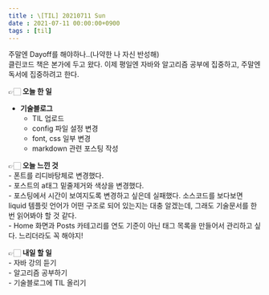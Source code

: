```yaml
---
title : \[TIL] 20210711 Sun
date : 2021-07-11 00:00:00+0900
tags : [til]
---
```


주말엔 Dayoff를 해야하나..(나약한 나 자신 반성해)   
클린코드 책은 본가에 두고 왔다. 이제 평일엔 자바와 알고리즘 공부에 집중하고, 주말엔 독서에 집중하려고 한다.

👉🏻 **오늘 한 일**   
* **기술블로그**   
	- TIL 업로드   
	- config 파일 설정 변경   
	- font, css 일부 변경   
	- markdown 관련 포스팅 작성

👉🏻 **오늘 느낀 것**     
	- 폰트를 리디바탕체로 변경했다.   
	- 포스트의 a태그 밑줄제거와 색상을 변경했다.   
	- 포스팅에서 시간이 보여지도록 변경하고 싶은데 실패했다. 소스코드를 보다보면 liquid 템플릿 언어가 어떤 구조로 되어 있는지는 대충 알겠는데, 그래도 기술문서를 한 번 읽어봐야 할 것 같다.   
	- Home 화면과 Posts 카테고리를 연도 기준이 아닌 태그 목록을 만들어서 관리하고 싶다. 느리더라도 꼭 해야지!

👉🏻 **내일 할 일**   
	- 자바 강의 듣기   
	- 알고리즘 공부하기   
	- 기술블로그에 TIL 올리기